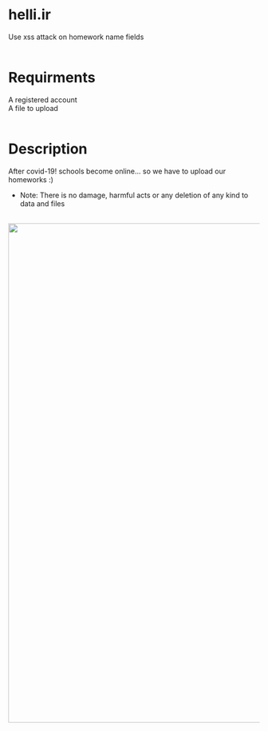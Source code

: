 # helli.ir
Use xss attack on homework name fields
<br><br>
# Requirments
A registered account
<br>
A file to upload
<br><br>
# Description
After covid-19! schools become online... so we have to upload our homeworks :)
<br>
* Note: There is no damage, harmful acts or any deletion of any kind to data and files
<br>
<img src="https://s16.picofile.com/file/8421332626/hellixss.png" width="1000"/>
